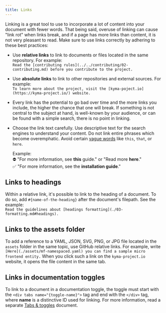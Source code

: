 ```yaml
---
title: Links
---
```


Linking is a great tool to use to incorporate a lot of content into your document with fewer words. That being said, overuse of linking can cause "link rot" when links break, and if a page has more links than content, it is not very pleasant to read. Make sure to use links correctly by adhering to these best practices:

- Use **relative links** to link to documents or files located in the same repository. For example:<br>
  ```Read the [contributing rules](../../contributing/02-contributing.md) before you contribute to the project.```

- Use **absolute links** to link to other repositories and external sources. For example:<br>
  ```To learn more about the project, visit the [kyma-poject.io](https://kyma-project.io/) website.```

- Every link has the potential to go bad over time and the more links you include, the higher the chance that one will break. If something is not central to the subject at hand, is well-known by your audience, or can be found with a simple search, there is no point in linking.
- Choose the link text carefully. Use descriptive text for the search engines to understand your content. Do not link entire phrases which become overemphatic. Avoid certain [vague words](https://web.dev/link-text/#how-the-lighthouse-link-text-audit-fails) like `this`, `that`, or `here`.

    Example:  
     ⛔️ "For more information, see **this** guide." or "Read more **here**."   
     ✅ "For more information, see the **installation guide**."  

## Links to headings

Within a relative link, it's possible to link to the heading of a document. To do so, add `#{name-of-the-heading}` after the document's filepath. See the example:<br>
```Read the guidelines about [headings formatting](./03-formatting.md#headings).```      

## Links to the assets folder

To add a reference to a YAML, JSON, SVG, PNG, or JPG file located in the `assets` folder in the same topic, use GitHub relative links. For example, write `[Here](./assets/mf-namespaced.yaml) you can find a sample micro frontend entity.` When you click such a link on the `kyma-project.io` website, it opens the file content in the same tab.

## Links in documentation toggles

To link to a document in a documentation toggle, the toggle must start with the `<div tabs name="{toggle-name}">` tag and end with the `</div>` tag, where **name** is a distinctive ID used for linking. For more information, read a separate [Tabs & toggles](./05-tabs-toggles.md) document.
